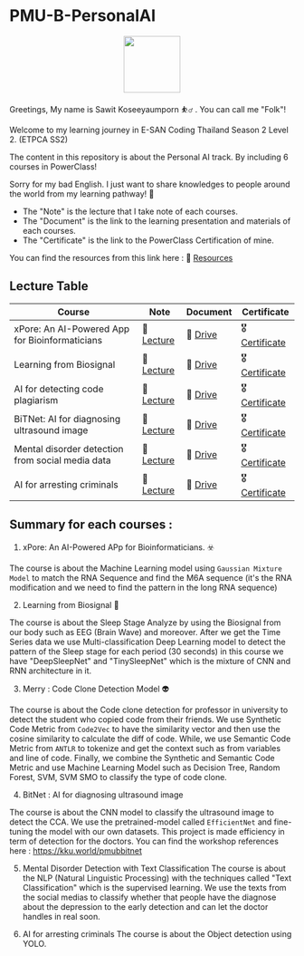 # PMU-B-PersonalAI

<p align="center" width="100%">
    <img width="100" src="https://github.com/user-attachments/assets/124e33e4-f122-41f8-9382-5ea883f201e4"> 
</p>

Greetings,
My name is Sawit Koseeyaumporn ⛹️‍♂️ . You can call me "Folk"!


Welcome to my learning journey in E-SAN Coding Thailand Season 2 Level 2. (ETPCA SS2)

The content in this repository is about the Personal AI track. By including 6 courses in PowerClass!

Sorry for my bad English. I just want to share knowledges to people around the world from my learning pathway! 💌

* The "Note" is the lecture that I take note of each courses.
* The "Document" is the link to the learning presentation and materials of each courses.
* The "Certificate" is the link to the PowerClass Certification of mine.

You can find the resources from this link here : 🥇 [Resources](https://kku.world/uideersonal)


## Lecture Table

| Course | Note | Document | Certificate |
| --- | --- | --- | --- |
| xPore: An AI-Powered App for Bioinformaticians | 📓 [Lecture](https://github.com/Celesca/PMU-B-PersonalAI/blob/main/Course1_xPore/xPore_Lecture.md) | 📘 [Drive](https://drive.google.com/drive/folders/1WzSEFgym7sDo-3A9etN1a210a0IYmDi_?usp=drive_link) | 🎖️ [Certificate](https://powerclass.org/tutor-certificate-3?cert_hash=4e5f15ec1f2dfe37) | 
| Learning from Biosignal | 📓 [Lecture](https://github.com/Celesca/PMU-B-PersonalAI/blob/main/Course1_xPore/xPore_Lecture.md) | 📘 [Drive](https://drive.google.com/drive/folders/1ZWYsgQaMztE_KxHUUT7dp-Z51vSp1Z6q?usp=sharing) | 🎖️ [Certificate](https://powerclass.org/tutor-certificate-3?cert_hash=5bb3369484112048) |
| AI for detecting code plagiarism | 📓 [Lecture](https://github.com/Celesca/PMU-B-PersonalAI/blob/main/Course3_Code_Plagiarism/Code_Plagiarism_Lecture.md) | 📘 [Drive](https://drive.google.com/drive/folders/1t-RL2SHrjztbW630o4VjY02a9II0tMsQ?usp=sharing) | 🎖️ [Certificate](https://powerclass.org/tutor-certificate-3?cert_hash=9a597144ac5b6366) |
| BiTNet: AI for diagnosing ultrasound image | 📓 [Lecture](https://github.com/Celesca/PMU-B-PersonalAI/blob/main/Course1_xPore/xPore_Lecture.md) | 📘 [Drive](https://drive.google.com/drive/folders/1oidtwy8eeP2rQ-iQrVsxcvRLBQ8eKHrq?usp=sharing) | 🎖️ [Certificate](https://powerclass.org/tutor-certificate-3?cert_hash=69f6ce24541eb22e) |
| Mental disorder detection from social media data | 📓 [Lecture](https://github.com/Celesca/PMU-B-PersonalAI/blob/main/Course5_Mentaldisorder/Lecture5.md) | 📘 [Drive](https://drive.google.com/drive/folders/1XYuuqvKlfR0BlUyOTZjtUeFr-Tq5sf44) | 🎖️ [Certificate](https://powerclass.org/tutor-certificate-3?cert_hash=339046c6115970e4) |
| AI for arresting criminals | 📓 [Lecture](https://github.com/Celesca/PMU-B-PersonalAI/blob/main/Course1_xPore/xPore_Lecture.md) | 📘 [Drive](https://drive.google.com/drive/folders/1LR_1LWKMVkrcLi0aYjjWjNgaDiZ9OJX3?usp=sharing) | 🎖️ [Certificate](https://powerclass.org/tutor-certificate-3?cert_hash=4e5f15ec1f2dfe37) |

## Summary for each courses :

1. xPore: An AI-Powered APp for Bioinformaticians. ☣️

  The course is about the Machine Learning model using `Gaussian Mixture Model` to match the RNA Sequence and find the M6A sequence (it's the RNA modification and we need to find the pattern in the long RNA sequence)

2. Learning from Biosignal 🛌

  The course is about the Sleep Stage Analyze by using the Biosignal from our body such as EEG (Brain Wave) and moreover. After we get the Time Series data we use Multi-classification Deep Learning model to detect the pattern of the Sleep stage for each period (30 seconds) in this course we have "DeepSleepNet" and "TinySleepNet" which is the mixture of CNN and RNN architecture in it.

3. Merry : Code Clone Detection Model 👽

  The course is about the Code clone detection for professor in university to detect the student who copied code from their friends. We use Synthetic Code Metric from `Code2Vec` to have the similarity vector and then use the cosine similarity to calculate the diff of code. While, we use Semantic Code Metric from `ANTLR` to tokenize and get the context such as from variables and line of code.
  Finally, we combine the Synthetic and Semantic Code Metric and use Machine Learning Model such as Decision Tree, Random Forest, SVM, SVM SMO to classify the type of code clone.

4. BitNet : AI for diagnosing ultrasound image

  The course is about the CNN model to classify the ultrasound image to detect the CCA. We use the pretrained-model called `EfficientNet` and fine-tuning the model with our own datasets.
This project is made efficiency in term of detection for the doctors.
  You can find the workshop references here : https://kku.world/pmubbitnet


5. Mental Disorder Detection with Text Classification
   The course is about the NLP (Natural Linguistic Processing) with the techniques called "Text Classification" which is the supervised learning. We use the texts from the social medias to classify whether that people have the
diagnose about the depression to the early detection and can let the doctor handles in real soon.

6. AI for arresting criminals
   The course is about the Object detection using YOLO.
